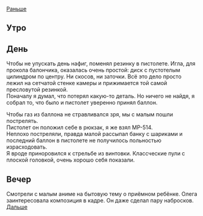 [Раньше](2021.05.13.md)  
## Утро
## День
Чтобы не упускать день нафиг, поменял резинку в пистолете. Игла, для прокола балончика, оказалась очень простой: диск с пустотелым цилиндром по центру. Ни скосов, ни заточки. Всё это дело просто лежил на сетчатой стенке камеры и прижимается той самой пресловутой резинкой.  
Поначалу я думал, что потерял какую-то деталь. Но ничего не найдя, я собрал то, что было и пистолет уверенно принял баллон.

Чтобы газ из баллона не стравливался зря, мы с малым пошли пострелять.  
Пистолет он положил себе в рюкзак, я же взял МР-514.  
Неплохо постреляли, правда малой рассыпал банку с шариками и последний баллон в пистолете не получилось польностью израсходовать.  
Я вроде приноровился к стрельбе из винтовки. Классческие пули с плоской головкой, очень хорошо себя показали.
## Вечер
Смотрели с малым аниме на бытовую тему о приёмном ребёнке. Олега заинтересовала композиция в кадре. Он даже сделал пару набросков.
[Дальше](2021.05.15.md)
